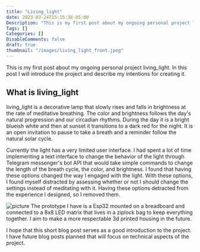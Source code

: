```yaml
---
title: "Living_light"
date: 2023-03-24T15:15:38-05:00
Description: "This is my first post about my ongoing personal project living_light. In this post I will introduce the project and describe my intentions for creating it."
Tags: []
Categories: []
DisableComments: false
draft: true
thumbnail: "/images/living_light_front.jpeg"
---
```


This is my first post about my ongoing personal project living_light. In this post I will introduce the project and describe my intentions for creating it.

## What is living_light

living_light is a decorative lamp that slowly rises and falls in brightness at the rate of meditative breathing. The color and brightness follows the day's natural progression and our circadian rhythms. During the day it is a bright blueish white and then at sunset it transitions to a dark red for the night. It is an open invitation to pause to take a breath and a reminder follow the natural solar cycle.

Currently the light has a very limited user interface. I had spent a lot of time implementing a text interface to change the behavior of the light through Telegram messenger's bot API that would take simple commands to change the length of the breath cycle, the color, and brightness. I found that having these options changed the way I engaged with the light. With these options, I found myself distracted by assessing whether or not I should change the settings instead of meditating with it. Having these options detracted from the experience I designed, so I removed them.

![picture](/images/living_light_back.jpeg)
The prototype I have is a Esp32 mounted on a breadboard and connected to a 8x8 LED matrix that lives in a ziplock bag to keep everything together. I aim to make a more respectable 3d printed housing in the future.

I hope that this short blog post serves as a good introduction to the project. I have future blog posts planned that will focus on technical aspects of the project.
